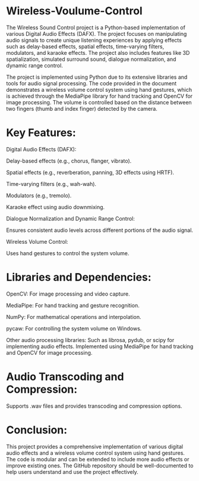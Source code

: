 # Wireless-Voulume-Control
The Wireless Sound Control project is a Python-based implementation of various Digital Audio Effects (DAFX). The project focuses on manipulating audio signals to create unique listening experiences by applying effects such as delay-based effects, spatial effects, time-varying filters, modulators, and karaoke effects. The project also includes features like 3D spatialization, simulated surround sound, dialogue normalization, and dynamic range control.

The project is implemented using Python due to its extensive libraries and tools for audio signal processing. The code provided in the document demonstrates a wireless volume control system using hand gestures, which is achieved through the MediaPipe library for hand tracking and OpenCV for image processing. The volume is controlled based on the distance between two fingers (thumb and index finger) detected by the camera.

# Key Features:
Digital Audio Effects (DAFX):

Delay-based effects (e.g., chorus, flanger, vibrato).

Spatial effects (e.g., reverberation, panning, 3D effects using HRTF).

Time-varying filters (e.g., wah-wah).

Modulators (e.g., tremolo).

Karaoke effect using audio downmixing.

Dialogue Normalization and Dynamic Range Control:

Ensures consistent audio levels across different portions of the audio signal.

Wireless Volume Control:

Uses hand gestures to control the system volume.

# Libraries and Dependencies:

OpenCV: For image processing and video capture.

MediaPipe: For hand tracking and gesture recognition.

NumPy: For mathematical operations and interpolation.

pycaw: For controlling the system volume on Windows.

Other audio processing libraries: Such as librosa, pydub, or scipy for implementing audio effects.
Implemented using MediaPipe for hand tracking and OpenCV for image processing.

# Audio Transcoding and Compression:

Supports .wav files and provides transcoding and compression options.

# Conclusion:
This project provides a comprehensive implementation of various digital audio effects and a wireless volume control system using hand gestures. The code is modular and can be extended to include more audio effects or improve existing ones. The GitHub repository should be well-documented to help users understand and use the project effectively.
